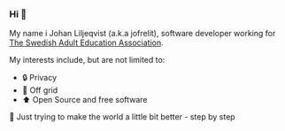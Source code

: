 ### Hi :wave:

My name i Johan Liljeqvist (a.k.a jofrelit), software developer working for [The Swedish Adult Education Association](https://studieforbunden.se/other-languages/). 

My interests include, but are not limited to:
 - :lock: Privacy 
 - :house_with_garden: Off grid
 - :arrow_up: Open Source and free software

:green_heart: Just trying to make the world a little bit better - step by step
